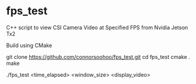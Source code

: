 # fps_test
C++ script to view CSI Camera Video at Specified FPS from Nvidia Jetson Tx2

Build using CMake 

git clone https://github.com/connorsoohoo/fps_test.git
cd fps_test
cmake .
make 

./fps_test <width> <height> <fps> <time_elapsed> <window_size> <display_video>
